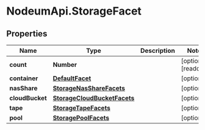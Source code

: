 # NodeumApi.StorageFacet

## Properties

Name | Type | Description | Notes
------------ | ------------- | ------------- | -------------
**count** | **Number** |  | [optional] [readonly] 
**container** | [**DefaultFacet**](DefaultFacet.md) |  | [optional] 
**nasShare** | [**StorageNasShareFacets**](StorageNasShareFacets.md) |  | [optional] 
**cloudBucket** | [**StorageCloudBucketFacets**](StorageCloudBucketFacets.md) |  | [optional] 
**tape** | [**StorageTapeFacets**](StorageTapeFacets.md) |  | [optional] 
**pool** | [**StoragePoolFacets**](StoragePoolFacets.md) |  | [optional] 


